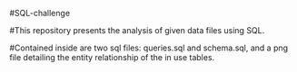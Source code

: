 #SQL-challenge

#This repository presents the analysis of given data files using SQL.

#Contained inside are two sql files: queries.sql and schema.sql, and a png file detailing the entity relationship of the in use tables.
